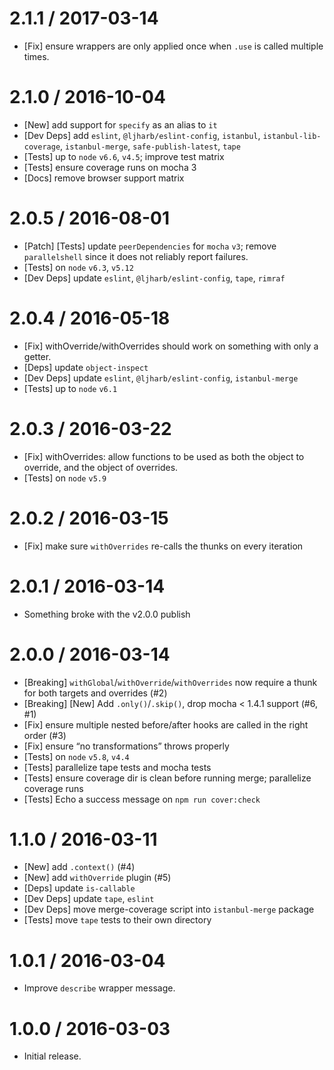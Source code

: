 2.1.1 / 2017-03-14
=================
  * [Fix] ensure wrappers are only applied once when `.use` is called multiple times.

2.1.0 / 2016-10-04
=================
  * [New] add support for `specify` as an alias to `it`
  * [Dev Deps] add `eslint`, `@ljharb/eslint-config`, `istanbul`, `istanbul-lib-coverage`, `istanbul-merge`, `safe-publish-latest`, `tape`
  * [Tests] up to `node` `v6.6`, `v4.5`; improve test matrix
  * [Tests] ensure coverage runs on mocha 3
  * [Docs] remove browser support matrix

2.0.5 / 2016-08-01
=================
  * [Patch] [Tests] update `peerDependencies` for `mocha` `v3`; remove `parallelshell` since it does not reliably report failures.
  * [Tests] on `node` `v6.3`, `v5.12`
  * [Dev Deps] update `eslint`, `@ljharb/eslint-config`, `tape`, `rimraf`

2.0.4 / 2016-05-18
=================
  * [Fix] withOverride/withOverrides should work on something with only a getter.
  * [Deps] update `object-inspect`
  * [Dev Deps] update `eslint`, `@ljharb/eslint-config`, `istanbul-merge`
  * [Tests] up to `node` `v6.1`

2.0.3 / 2016-03-22
=================
  * [Fix] withOverrides: allow functions to be used as both the object to override, and the object of overrides.
  * [Tests] on `node` `v5.9`

2.0.2 / 2016-03-15
=================
  * [Fix] make sure `withOverrides` re-calls the thunks on every iteration

2.0.1 / 2016-03-14
=================
  * Something broke with the v2.0.0 publish

2.0.0 / 2016-03-14
=================
  * [Breaking] `withGlobal`/`withOverride`/`withOverrides` now require a thunk for both targets and overrides (#2)
  * [Breaking] [New] Add `.only()`/`.skip()`, drop mocha < 1.4.1 support (#6, #1)
  * [Fix] ensure multiple nested before/after hooks are called in the right order (#3)
  * [Fix] ensure “no transformations” throws properly
  * [Tests] on `node` `v5.8`, `v4.4`
  * [Tests] parallelize tape tests and mocha tests
  * [Tests] ensure coverage dir is clean before running merge; parallelize coverage runs
  * [Tests] Echo a success message on `npm run cover:check`

1.1.0 / 2016-03-11
=================
  * [New] add `.context()` (#4)
  * [New] add `withOverride` plugin (#5)
  * [Deps] update `is-callable`
  * [Dev Deps] update `tape`, `eslint`
  * [Dev Deps] move merge-coverage script into `istanbul-merge` package
  * [Tests] move `tape` tests to their own directory

1.0.1 / 2016-03-04
=================
  * Improve `describe` wrapper message.

1.0.0 / 2016-03-03
=================
  * Initial release.
